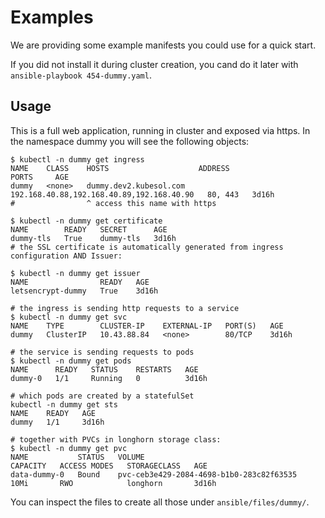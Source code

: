# Examples

We are providing some example manifests you could use for a quick start.

If you did not install it during cluster creation, you cand do it later with
`ansible-playbook 454-dummy.yaml`.

## Usage

This is a full web application, running in cluster and exposed via https. In the namespace dummy you will see the following objects:

```
$ kubectl -n dummy get ingress
NAME    CLASS    HOSTS                    ADDRESS                                     PORTS     AGE
dummy   <none>   dummy.dev2.kubesol.com   192.168.40.88,192.168.40.89,192.168.40.90   80, 443   3d16h
#                ^ access this name with https

$ kubectl -n dummy get certificate
NAME        READY   SECRET      AGE
dummy-tls   True    dummy-tls   3d16h
# the SSL certificate is automatically generated from ingress configuration AND Issuer:

$ kubectl -n dummy get issuer
NAME                READY   AGE
letsencrypt-dummy   True    3d16h

# the ingress is sending http requests to a service
$ kubectl -n dummy get svc
NAME    TYPE        CLUSTER-IP    EXTERNAL-IP   PORT(S)   AGE
dummy   ClusterIP   10.43.88.84   <none>        80/TCP    3d16h

# the service is sending requests to pods
$ kubectl -n dummy get pods
NAME      READY   STATUS    RESTARTS   AGE
dummy-0   1/1     Running   0          3d16h

# which pods are created by a statefulSet
kubectl -n dummy get sts
NAME    READY   AGE
dummy   1/1     3d16h

# together with PVCs in longhorn storage class:
$ kubectl -n dummy get pvc
NAME           STATUS   VOLUME                                     CAPACITY   ACCESS MODES   STORAGECLASS   AGE
data-dummy-0   Bound    pvc-ceb3e429-2084-4698-b1b0-283c82f63535   10Mi       RWO            longhorn       3d16h

```

You can inspect the files to create all those under `ansible/files/dummy/`.

